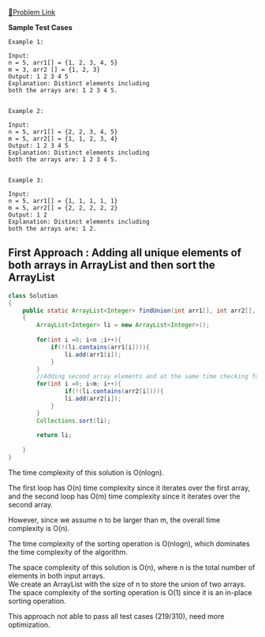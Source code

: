 [📍Problem Link](https://practice.geeksforgeeks.org/problems/union-of-two-sorted-arrays-1587115621/1?utm_source=youtube&utm_medium=collab_striver_ytdescription&utm_campaign=union-of-two-sorted-arrays)

**Sample Test Cases**

```
Example 1:

Input: 
n = 5, arr1[] = {1, 2, 3, 4, 5}  
m = 3, arr2 [] = {1, 2, 3}
Output: 1 2 3 4 5
Explanation: Distinct elements including 
both the arrays are: 1 2 3 4 5.
 

Example 2:

Input: 
n = 5, arr1[] = {2, 2, 3, 4, 5}  
m = 5, arr2[] = {1, 1, 2, 3, 4}
Output: 1 2 3 4 5
Explanation: Distinct elements including 
both the arrays are: 1 2 3 4 5.
 

Example 3:

Input:
n = 5, arr1[] = {1, 1, 1, 1, 1}
m = 5, arr2[] = {2, 2, 2, 2, 2}
Output: 1 2
Explanation: Distinct elements including 
both the arrays are: 1 2.

```

## First Approach : Adding all unique elements of both arrays in ArrayList and then sort the ArrayList
```java
class Solution
{
    public static ArrayList<Integer> findUnion(int arr1[], int arr2[], int n, int m)
    {
        ArrayList<Integer> li = new ArrayList<Integer>();
        
        for(int i =0; i<n ;i++){
            if(!(li.contains(arr1[i]))){
                li.add(arr1[i]);
            }
        }
        //Adding second array elements and at the same time checking for duplicacy
        for(int i =0; i<m; i++){
                if(!(li.contains(arr2[i]))){
                li.add(arr2[i]);
            }
        }
        Collections.sort(li);
        
        return li;
        
    }
}


```


The time complexity of this solution is O(nlogn).

The first loop has O(n) time complexity since it iterates over the first array, 
and the second loop has O(m) time complexity since it iterates over the second array.

However, since we assume n to be larger than m, the overall time complexity is O(n).

The time complexity of the sorting operation is O(nlogn), which dominates the time complexity of the algorithm.


The space complexity of this solution is O(n), where n is the total number of elements in both input arrays. <br>
We create an ArrayList with the size of n to store the union of two arrays. The space complexity of the sorting operation is O(1) since it is an in-place sorting operation.

This approach not able to pass all test cases (219/310), need more optimization.




